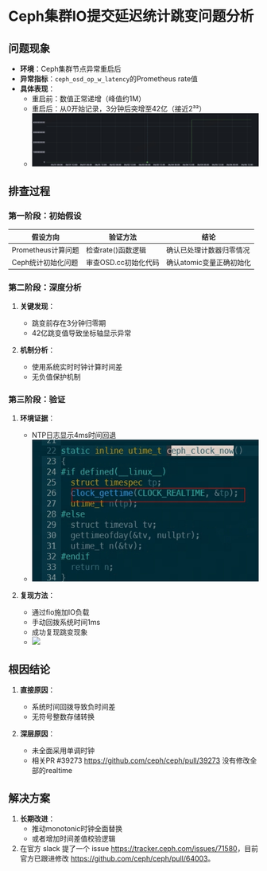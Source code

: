 # Ceph集群IO提交延迟统计跳变问题分析

## 问题现象
- **环境**：Ceph集群节点异常重启后
- **异常指标**：`ceph_osd_op_w_latency`的Prometheus rate值
- **具体表现**：
  - 重启前：数值正常递增（峰值约1M）
  - 重启后：从0开始记录，3分钟后突增至42亿（接近2³²）
  - ![1cbdc1281f3f34a96a1cf40b55d69e44.jpg|600](https://raw.githubusercontent.com/YLShiJustFly/picturebed/main/images/1cbdc1281f3f34a96a1cf40b55d69e44.jpg)

## 排查过程
### 第一阶段：初始假设
| 假设方向               | 验证方法               | 结论                     |
|-----------------------|-----------------------|--------------------------|
| Prometheus计算问题    | 检查rate()函数逻辑    | 确认已处理计数器归零情况 |
| Ceph统计初始化问题    | 审查OSD.cc初始化代码  | 确认atomic变量正确初始化 |

### 第二阶段：深度分析
1. **关键发现**：
   - 跳变前存在3分钟归零期
   - 42亿跳变值导致坐标轴显示异常

2. **机制分析**：
   - 使用系统实时时钟计算时间差
   - 无负值保护机制

### 第三阶段：验证
1. **环境证据**：
   - NTP日志显示4ms时间回退
   - ![image.png|600](https://raw.githubusercontent.com/YLShiJustFly/picturebed/main/images/20250608172327.png)

2. **复现方法**：
   - 通过fio施加IO负载
   - 手动回拨系统时间1ms
   - 成功复现跳变现象
   - ![](https://popofp.vipfp.ps.netease.com/file/684162b6d5dbab9ee1d1d45251JL0trO01)

## 根因结论
1. **直接原因**：
   - 系统时间回拨导致负时间差
   - 无符号整数存储转换

2. **深层原因**：
   - 未全面采用单调时钟
   - 相关PR #39273 <https://github.com/ceph/ceph/pull/39273> 没有修改全部的realtime

## 解决方案
1. **长期改进**：
   - 推动monotonic时钟全面替换
   - 或者增加时间差值校验逻辑
2. 在官方 slack 提了一个 issue <https://tracker.ceph.com/issues/71580>，目前官方已跟进修改 <https://github.com/ceph/ceph/pull/64003>。
